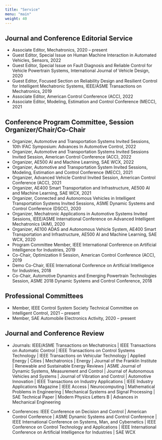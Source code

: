 ```yaml
---
title: "Service"
menu: "main"
weight: 40
---
```


## Journal and Conference Editorial Service
* Associate Editor, Mechatronics, 2020 – present
* Guest Editor, Special Issue on Human Machine Interaction in Automated Vehicles, Sensors, 2022
* Guest Editor, Special Issue on Fault Diagnosis and Reliable Control for Vehicle Powertrain Systems,
International Journal of Vehicle Design, 2020
* Guest Editor, Focused Section on Reliability Design and Resilient Control for Intelligent Mechatronic Systems, IEEE/ASME Transactions on Mechatronics, 2019
* Associate Editor, American Control Conference (ACC), 2022
* Associate Editor, Modeling, Estimation and Control Conference (MECC), 2021

## Conference Program Committee, Session Organizer/Chair/Co-Chair
* Organizer, Automotive and Transportation Systems Invited Sessions, 10th IFAC Symposium: Advances In Automotive Control, 2022
* Organizer, Automotive and Transportation Systems Invited Sessions Invited Session, American Control Conference (ACC), 2022
* Organizer, AE500 AI and Machine Learning, SAE WCX, 2022
* Organizer, Automotive and Transportation System Invited Sessions, Modeling, Estimation and Control Conference (MECC), 2021
* Organizer, Advanced Vehicle Control Invited Session, American Control Conference (ACC), 2021
* Organizer, AE400 Smart Transportation and Infrastructure, AE500 AI and Machine Learning, SAE WCX, 2021
* Organizer, Connected and Autonomous Vehicles in Intelligent Transportation Systems Invited Sessions, ASME Dynamic Systems and Control Conference (DSCC), 2020
* Organizer, Mechatronic Applications in Automotive Systems Invited Sessions, IEEE/ASME International Conference on Advanced Intelligent Mechatronics (AIM), 2020
* Organizer, AE100 ADAS and Autonomous Vehicle System, AE400 Smart Transportation and Infrastructure, AE500 AI and Machine Learning, SAE WCX, 2020
* Program Committee Member, IEEE International Conference on Artificial Intelligence for Industries, 2019
* Co-Chair, Optimization II Session, American Control Conference (ACC), 2019
* Demo Co-Chair, IEEE International Conference on Artificial Intelligence for Industries, 2018
* Co-Chair, Automotive Dynamics and Emerging Powertrain Technologies Session, ASME 2018 Dynamic Systems and Control Conference, 2018

## Professional Committees
* Member, IEEE Control System Society Technical Committee on Intelligent Control, 2021 – present
* Member, SAE Automobile Electronics Activity, 2020 – present

## Journal and Conference Review
*  Journals: IEEE/ASME Transactions on Mechatronics | IEEE Transactions on Automatic Control | IEEE Transactions on Control Systems Technology | IEEE Transactions on Vehicular Technology | Applied Energy | Cities | Mechatronics | Energy | Journal of the Franklin Institute | Renewable and Sustainable Energy Reviews | ASME Journal of Dynamic Systems, Measurement and Control | Journal of Autonomous Vehicles and Systems | Journal of Vibration and Control | Automotive Innovation | IEEE Transactions on Industry Applications | IEEE Industry Applications Magazine | IEEE Access | Neurocomputing | Mathematical Problems in Engineering | Mechanical Systems
and Signal Processing | SAE Technical Paper | Modern Physics Letters B | Advances in Mechanical Engineering

* Conferences: IEEE Conference on Decision and Control | American Control Conference | ASME Dynamic Systems and Control Conference | IEEE International Conference on Systems, Man, and Cybernetics | IEEE Conference on Control Technology and Applications | IEEE International Conference on Artificial Intelligence for Industries | SAE WCX



